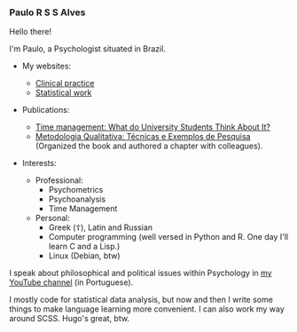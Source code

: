 ### Paulo R S S Alves

Hello there!

I'm Paulo, a Psychologist situated in Brazil.

- My websites:
  - [Clinical practice](https://www.paulorssalves.com.br)
  - [Statistical work](https://academia.paulorssalves.com.br) 

- Publications:
  - [Time management: What do University Students Think About It?](https://www.researchgate.net/publication/372038295_Time_management_what_do_University_students_think_about_it)
  - [Metodologia Qualitativa: Técnicas e Exemplos de Pesquisa](https://www.livrariadavila.com.br/metodologia-qualitativa--tecnicas-e-exemplos-de-pesquisa-821134/p) (Organized the book and authored a chapter with colleagues).

- Interests:
  - Professional:  
    - Psychometrics
    - Psychoanalysis
    - Time Management
  - Personal: 
    - Greek (☦️), Latin and Russian
    - Computer programming (well versed in Python and R. One day I'll learn C and a Lisp.)
    - Linux (Debian, btw)
 
I speak about philosophical and political issues within Psychology in [my YouTube channel](https://www.youtube.com/@paulorssalves) (in Portuguese).

I mostly code for statistical data analysis, but now and then I write some things to make language learning more convenient. I can also work my way around SCSS. Hugo's great, btw.
